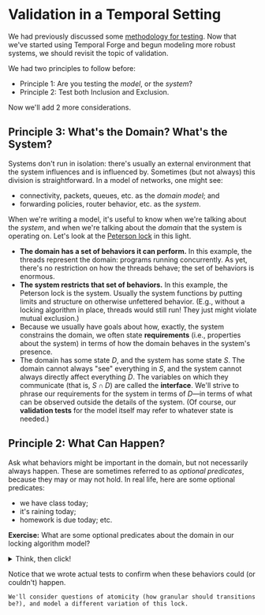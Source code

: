 
# Validation in a Temporal Setting

We had previously discussed some [methodology for testing](../validation/validating_events.md). Now that we've started using Temporal Forge and begun modeling more robust systems, we should revisit the topic of validation. 

We had two principles to follow before:
* Principle 1: Are you testing the _model_, or the _system_? 
* Principle 2: Test both Inclusion and Exclusion.

Now we'll add 2 more considerations. 

## Principle 3: What's the Domain? What's the System? 

Systems don't run in isolation: there's usually an external environment that the system influences and is influenced by. Sometimes (but not always) this division is straightforward. In a model of networks, one might see:
* connectivity, packets, queues, etc. as the _domain model_; and 
* forwarding policies, router behavior, etc. as the _system_.

When we're writing a model, it's useful to know when we're talking about the _system_, and when we're talking about the _domain_ that the system is operating on. Let's look at the [Peterson lock](../temporal/fixing_lock_temporal.md) in this light.

* **The domain has a set of behaviors it can perform.** In this example, the threads represent the domain: programs running concurrently. As yet, there's no restriction on how the threads behave; the set of behaviors is enormous.
* **The system restricts that set of behaviors.** In this example, the Peterson lock is the system. Usually the system functions by putting limits and structure on otherwise unfettered behavior. (E.g., without a locking algorithm in place, threads would still run! They just might violate mutual exclusion.)
* Because we usually have goals about how, exactly, the system constrains the domain, we often state **requirements** (i.e., properties about the system) in terms of how the domain behaves in the system's presence.
* The domain has some state $D$, and the system has some state $S$. The domain cannot always "see" everything in $S$, and the system cannot always directly affect everything $D$. The variables on which they communicate (that is, $S \cap D$) are called the **interface**. We'll strive to phrase our requirements for the system in terms of $D$&mdash;in terms of what can be observed outside the details of the system. (Of course, our **validation tests** for the model itself may refer to whatever state is needed.)



<!-- When you add something to a model, it's good to have a rough sense of where it comes from. E.g., we added a `polite` field to turn our original lock into the Peterson lock. Is that state Is a piece of state visible in the domain?  of the domain, part of the system, or both? Does it represent an internal system state, which should probably not be involved in a requirement, but perhaps should be checked in model validation?

~~~admonish note title="Have we been disciplined about this so far?"
No we have not! And we may be about to encounter some problems because of that. 
~~~-->

## Principle 2: What Can Happen?

Ask what behaviors might be important in the domain, but not necessarily always happen. These are sometimes referred to as _optional predicates_, because they may or may not hold. In real life, here are some optional predicates:
* we have class today;
* it's raining today; 
* homework is due today; etc. 

**Exercise:** What are some optional predicates about the domain in our locking algorithm model? 

<details>
<summary>Think, then click!</summary>

We might see, but won't necessarily always see:
* different sequences of the threads taking steps forward;
* threads that are both simultaneously interested;
* threads that are uninterested; 
* etc.

As the model includes more domain complexity, the set of optional predicates grows. 

</details>

Notice that we wrote actual tests to confirm when these behaviors could (or couldn't) happen.

~~~admonish note title="For Next Time"
We'll consider questions of atomicity (how granular should transitions be?), and model a different variation of this lock.
~~~

